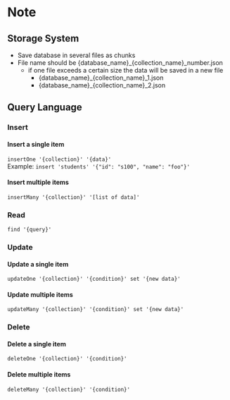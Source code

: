 # Note
## Storage System
- Save database in several files as chunks
- File name should be {database_name}_{collection_name}_number.json
  - if one file exceeds a certain size the data will be saved in a new file
    - {database_name}_{collection_name}_1.json
    - {database_name}_{collection_name}_2.json

## Query Language
### Insert
#### Insert a single item  
``insertOne '{collection}' '{data}'``  
Example: ``insert 'students' '{"id": "s100", "name": "foo"}'``

#### Insert multiple items
``insertMany '{collection}' '[list of data]'`` 

### Read
``find '{query}'``

### Update
#### Update a single item
``updateOne '{collection}' '{condition}' set '{new data}'``

#### Update multiple items
``updateMany '{collection}' '{condition}' set '{new data}'``

### Delete
#### Delete a single item
``deleteOne '{collection}' '{condition}' ``

#### Delete multiple items
``deleteMany '{collection}' '{condition}'``




